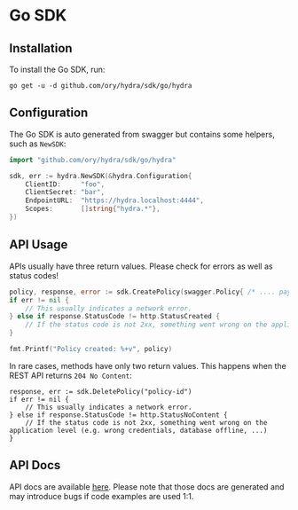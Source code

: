 # Go SDK

## Installation

To install the Go SDK, run:

```text
go get -u -d github.com/ory/hydra/sdk/go/hydra
```

## Configuration

The Go SDK is auto generated from swagger but contains some helpers, such as `NewSDK`:

```go
import "github.com/ory/hydra/sdk/go/hydra"

sdk, err := hydra.NewSDK(&hydra.Configuration{
    ClientID:     "foo",
    ClientSecret: "bar",
    EndpointURL:  "https://hydra.localhost:4444",
    Scopes:       []string{"hydra.*"},
})
```

## API Usage

APIs usually have three return values. Please check for errors as well as status codes!

```go
policy, response, error := sdk.CreatePolicy(swagger.Policy{ /* .... payload .... */})
if err != nil {
    // This usually indicates a network error.
} else if response.StatusCode != http.StatusCreated {
    // If the status code is not 2xx, something went wrong on the application level (e.g. wrong credentials, database offline, ...)
}

fmt.Printf("Policy created: %+v", policy)
```

In rare cases, methods have only two return values. This happens when the REST API returns `204 No Content`:

```text
response, err := sdk.DeletePolicy("policy-id")
if err != nil {
    // This usually indicates a network error.
} else if response.StatusCode != http.StatusNoContent {
    // If the status code is not 2xx, something went wrong on the application level (e.g. wrong credentials, database offline, ...)
}
```

## API Docs

API docs are available [here](https://github.com/ory/hydra/blob/master/sdk/go/hydra/swagger/README.md). Please note that those docs are generated and may introduce bugs if code examples are used 1:1.

